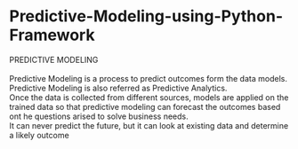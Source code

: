 # Predictive-Modeling-using-Python-Framework
PREDICTIVE MODELING<br><br>
Predictive Modeling is a process to predict outcomes form the data models.<br>
Predictive Modeling is also referred as Predictive Analytics.<br>
Once the data is collected from different sources, models are applied on the trained data so that predictive modeling can forecast the outcomes based ont he questions arised to solve business needs.<br>
It can never predict the future, but it can look at existing data and determine a likely outcome <br>
